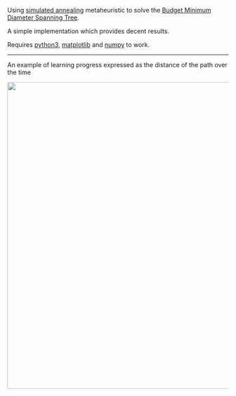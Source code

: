 Using [simulated annealing](https://en.wikipedia.org/wiki/Simulated_annealing) metaheuristic to solve the [Budget Minimum Diameter Spanning Tree](https://www.cos.ufrj.br/index.php/pt-BR/publicacoes-pesquisa/details/15/2974).

A simple implementation which provides decent results.

Requires [python3](https://docs.python.org/3/), [matplotlib](https://matplotlib.org/) and [numpy](http://www.numpy.org/) to work.


-------

An example of learning progress expressed as the distance of the path over the time

<p align="center"><img src="https://i.imgur.com/aV6b70z.png" width="700"></p> 
